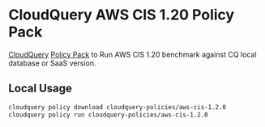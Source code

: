 # CloudQuery AWS CIS 1.20 Policy Pack

[CloudQuery](https://github.com/cloudquery/cloudquery) [Policy Pack](https://docs.cloudquery.io/cli/policy) to Run AWS CIS 1.20 benchmark against CQ local database or SaaS version.

## Local Usage

```bash
cloudquery policy download cloudquery-policies/aws-cis-1.2.0
cloudquery policy run cloudquery-policies/aws-cis-1.2.0
```
